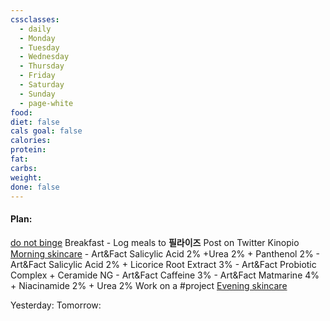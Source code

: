 ```yaml
---
cssclasses:
  - daily
  - Monday
  - Tuesday
  - Wednesday
  - Thursday
  - Friday
  - Saturday
  - Sunday
  - page-white
food: 
diet: false
cals goal: false
calories: 
protein: 
fat: 
carbs: 
weight: 
done: false
---
```

#### Plan:
[do not binge](Daily.md)
Breakfast
	- 
Log meals to **필라이즈**
Post on Twitter
Kinopio
[Morning skincare](AM.png)
	- Art&Fact Salicylic Acid 2% +Urea 2% + Panthenol 2%
	- Art&Fact Salicylic Acid 2% + Licorice Root Extract 3%
	- Art&Fact Probiotic Complex + Ceramide NG
	- Art&Fact Caffeine 3%
	- Art&Fact Matmarine 4% + Niacinamide 2% + Urea 2%
Work on a #project 
[Evening skincare](PM.png)

Yesterday: 
Tomorrow: 